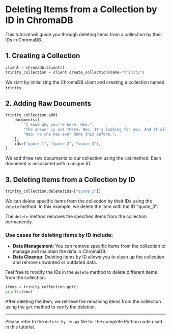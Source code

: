 # Deleting Items from a Collection by ID in ChromaDB

This tutorial will guide you through deleting items from a collection by their IDs in ChromaDB.

## 1. Creating a Collection

```python
client = chromadb.Client()
trinity_collection = client.create_collection(name="trinity")
```

We start by initializing the ChromaDB client and creating a collection named `trinity`.

## 2. Adding Raw Documents

```python
trinity_collection.add(
    documents=[
        "I know why you're here, Neo.",
        "The answer is out there, Neo. It's looking for you. And it will find you if you want it to.",
        "Neo, no one has ever done this before.",
    ],
    ids=["quote_1", "quote_2", "quote_3"],
)
```

We add three raw documents to our collection using the `add` method. Each document is associated with a unique ID.

## 3. Deleting Items from a Collection by ID

```python
trinity_collection.delete(ids=["quote_3"])
```

We can delete specific items from the collection by their IDs using the `delete` method. In this example, we delete the item with the ID "quote_3".

The `delete` method removes the specified items from the collection permanently.

### Use cases for deleting items by ID include:

- **Data Management**: You can remove specific items from the collection to manage and maintain the data in ChromaDB.
- **Data Cleanup**: Deleting items by ID allows you to clean up the collection and remove unwanted or outdated data.

Feel free to modify the IDs in the `delete` method to delete different items from the collection.

```python
items = trinity_collection.get()
print(items)
```

After deleting the item, we retrieve the remaining items from the collection using the `get` method to verify the deletion.

---

Please refer to the `delete_by_id.py` file for the complete Python code used in this tutorial.